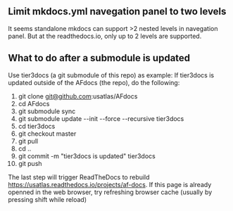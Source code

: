 ## Limit mkdocs.yml navegation panel to two levels
It seems standalone mkdocs can support >2 nested levels in navegation panel. But at the 
readthedocs.io, only up to 2 levels are supported.

## What to do after a submodule is updated

Use tier3docs (a git submodule of this repo) as example: If tier3docs is updated outside 
of the AFdocs (the repo), do the following:

1. git clone git@github.com:usatlas/AFdocs
2. cd AFdocs
3. git submodule sync
4. git submodule update --init --force --recursive tier3docs
5. cd tier3docs
6. git checkout master
7. git pull
8. cd ..
9. git commit -m "tier3docs is updated" tier3docs
10. git push

The last step will trigger ReadTheDocs to rebuild https://usatlas.readthedocs.io/projects/af-docs.
If this page is already openned in the web browser, try refreshing browser cache (usually by pressing 
shift while reload)
